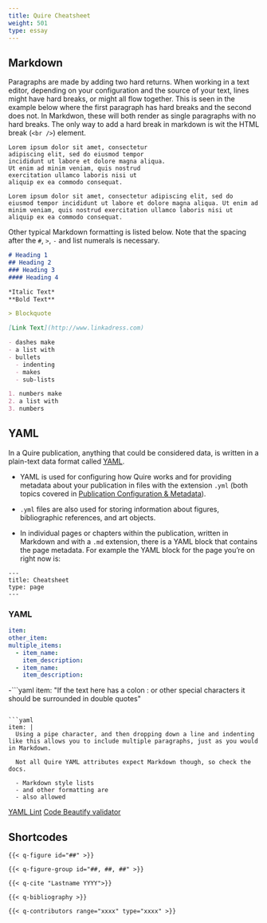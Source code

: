 ```yaml
---
title: Quire Cheatsheet
weight: 501
type: essay
---
```


## Markdown

Paragraphs are made by adding two hard returns. When working in a text editor, depending on your configuration and the source of your text, lines might have hard breaks, or might all flow together. This is seen in the example below where the first paragraph has hard breaks and the second does not. In Markdwon, these will both render as single paragraphs with no hard breaks. The only way to add a hard break in markdown is wit the HTML break (`<br />`) element.

```
Lorem ipsum dolor sit amet, consectetur
adipiscing elit, sed do eiusmod tempor
incididunt ut labore et dolore magna aliqua.
Ut enim ad minim veniam, quis nostrud
exercitation ullamco laboris nisi ut
aliquip ex ea commodo consequat.

Lorem ipsum dolor sit amet, consectetur adipiscing elit, sed do eiusmod tempor incididunt ut labore et dolore magna aliqua. Ut enim ad minim veniam, quis nostrud exercitation ullamco laboris nisi ut aliquip ex ea commodo consequat.
```

Other typical Markdown formatting is listed below. Note that the spacing after the `#`, `>`, `-` and list numerals is necessary.


```md
# Heading 1
## Heading 2
### Heading 3
#### Heading 4

*Italic Text*
**Bold Text**

> Blockquote

[Link Text](http://www.linkadress.com)

- dashes make
- a list with
- bullets
  - indenting
  - makes
  - sub-lists

1. numbers make
2. a list with
3. numbers
```

## YAML

In a Quire publication, anything that could be considered data, is written in a plain-text data format called [YAML](http://yaml.org/).

- YAML is used for configuring how Quire works and for providing metadata about your publication in files with the extension `.yml` (both topics covered in [Publication Configuration & Metadata](../guide/metadata)).

- `.yml` files are also used for storing information about figures, bibliographic references, and art objects.

- In individual pages or chapters within the publication, written in Markdown and with a `.md` extension, there is a YAML block that contains the page metadata. For example the YAML block for the page you’re on right now is:

```
---
title: Cheatsheet
type: page
---
```

### YAML


```yaml
item:
other_item:
multiple_items:
  - item_name:
    item_description:
  - item_name:
    item_description:
```

-```yaml
item: "If the text here has a colon : or other special characters it should be surrounded in double quotes"
```

```yaml
item: |
  Using a pipe character, and then dropping down a line and indenting like this allows you to include multiple paragraphs, just as you would in Markdown.

  Not all Quire YAML attributes expect Markdown though, so check the docs.

  - Markdown style lists
  - and other formatting are
  - also allowed
```

[YAML Lint](http://www.yamllint.com/)
[Code Beautify validator](https://codebeautify.org/yaml-validator)


## Shortcodes

```
{{< q-figure id="##" >}}

{{< q-figure-group id="##, ##, ##" >}}

{{< q-cite "Lastname YYYY">}}

{{< q-bibliography >}}

{{< q-contributors range="xxxx" type="xxxx" >}}

```
